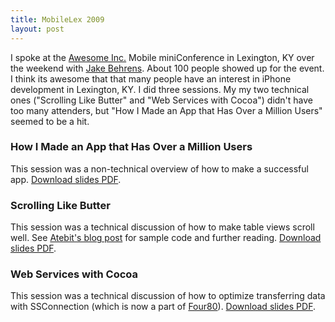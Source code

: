 ```yaml
---
title: MobileLex 2009
layout: post
---
```


I spoke at the [Awesome Inc.](http://awesomeinc.org) Mobile miniConference in Lexington, KY over the weekend with [Jake Behrens](http://jakebehrens.com). About 100 people showed up for the event. I think its awesome that that many people have an interest in iPhone development in Lexington, KY. I did three sessions. My my two technical ones ("Scrolling Like Butter" and "Web Services with Cocoa") didn't have too many attenders, but "How I Made an App that Has Over a Million Users" seemed to be a hit.

### How I Made an App that Has Over a Million Users
This session was a non-technical overview of how to make a successful app. [Download slides PDF](http://download.samsoff.es/pdf/how-i-made-an-iphone-app-that-has-over-a-million-users.pdf).

### Scrolling Like Butter
This session was a technical discussion of how to make table views scroll well. See [Atebit's blog post](http://blog.atebits.com/2008/12/fast-scrolling-in-tweetie-with-uitableview/) for sample code and further reading. [Download slides PDF](http://download.samsoff.es/pdf/scrolling-like-butter.pdf).

### Web Services with Cocoa
This session was a technical discussion of how to optimize transferring data with SSConnection (which is now a part of [Four80](http://github.com/samsoffes/four80)). [Download slides PDF](http://download.samsoff.es/pdf/web-services-with-cocoa.pdf).
